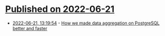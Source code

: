 # [Published on 2022-06-21](index.md)

* [2022-06-21, 13:19:54](https://news.ycombinator.com/item?id=31823592) - [How we made data aggregation on PostgreSQL better and faster](https://www.timescale.com/blog/how-we-made-data-aggregation-better-and-faster-on-postgresql-with-timescaledb-2-7/)
